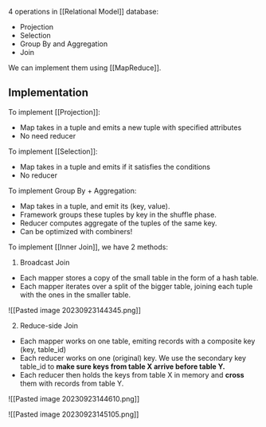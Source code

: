 4 operations in [[Relational Model]] database:
- Projection
- Selection
- Group By and Aggregation
- Join

We can implement them using [[MapReduce]].

## Implementation

To implement [[Projection]]:
- Map takes in a tuple and emits a new tuple with specified attributes
- No need reducer

To implement [[Selection]]:
- Map takes in a tuple and emits if it satisfies the conditions
- No reducer

To implement Group By + Aggregation:
- Map takes in a tuple, and emit its (key, value).
- Framework groups these tuples by key in the shuffle phase.
- Reducer computes aggregate of the tuples of the same key.
- Can be optimized with combiners!

To implement [[Inner Join]], we have 2 methods:

1. Broadcast Join

- Each mapper stores a copy of the small table in the form of a hash table.
- Each mapper iterates over a split of the bigger table, joining each tuple with the ones in the smaller table.

![[Pasted image 20230923144345.png]]

2. Reduce-side Join

- Each mapper works on one table, emiting records with a composite key (key, table_id)
- Each reducer works on one (original) key. We use the secondary key table_id to **make sure keys from table X arrive before table Y.** 
- Each reducer then holds the keys from table X in memory and **cross** them with records from table Y.

![[Pasted image 20230923144610.png]]

![[Pasted image 20230923145105.png]]






